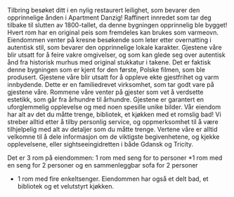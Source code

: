 Tilbring besøket ditt i en nylig restaurert leilighet, som bevarer den opprinnelige ånden i Apartment Danzig! Raffinert innredet som tar deg tilbake til slutten av 1800-tallet, da denne bygningen opprinnelig ble bygget! Hvert rom har en original peis som fremdeles kan brukes som varmeovn. Eiendommen venter på kresne besøkende som leter etter overnatting i autentisk stil, som bevarer den opprinnelige lokale karakter. Gjestene våre blir utsatt for å feire vakre omgivelser, og som kan glede seg over autentisk ånd fra historisk murhus med original stukkatur i takene. Det er faktisk denne bygningen som er kjent for den første, Polske filmen, som ble produsert. Gjestene våre blir utsatt for å oppleve ekte gjestfrihet og varm innbydende. Dette er en familiedrevet virksomhet, som tar godt vare på gjestene våre. Rommene våre venter på gjester som vet å verdsette estetikk, som går fra århundre til århundre. Gjestene er garantert en uforglemmelig opplevelse og med noen spesille unike bilder. Vår eiendom har alt av det du måtte trenge, bibliotek, et kjøkken med et romslig bad! Vi streber alltid etter å tilby personlig service, og oppmerksomhet til å være tilhjelpelig med alt av detaljer som du måtte trenge. Vertene våre er alltid velkomne til å dele informasjon om de viktigste begivenhetene, og kjekke opplevelsene, eller sightseeingidretten i både Gdansk og Tricity. 

Det er 3 rom på eiendommen: 
1 rom med seng for to personer 
*1 rom med en seng for 2 personer og en sammenleggbar sofa for 2 personer 
* 1 rom med fire enkeltsenger. Eiendommen har også et delt bad, et bibliotek og et velutstyrt kjøkken.